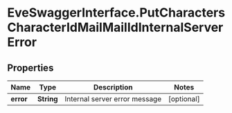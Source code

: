 # EveSwaggerInterface.PutCharactersCharacterIdMailMailIdInternalServerError

## Properties
Name | Type | Description | Notes
------------ | ------------- | ------------- | -------------
**error** | **String** | Internal server error message | [optional] 


